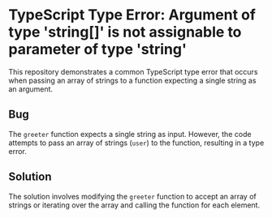 # TypeScript Type Error: Argument of type 'string[]' is not assignable to parameter of type 'string'

This repository demonstrates a common TypeScript type error that occurs when passing an array of strings to a function expecting a single string as an argument.

## Bug

The `greeter` function expects a single string as input. However, the code attempts to pass an array of strings (`user`) to the function, resulting in a type error.

## Solution

The solution involves modifying the `greeter` function to accept an array of strings or iterating over the array and calling the function for each element.